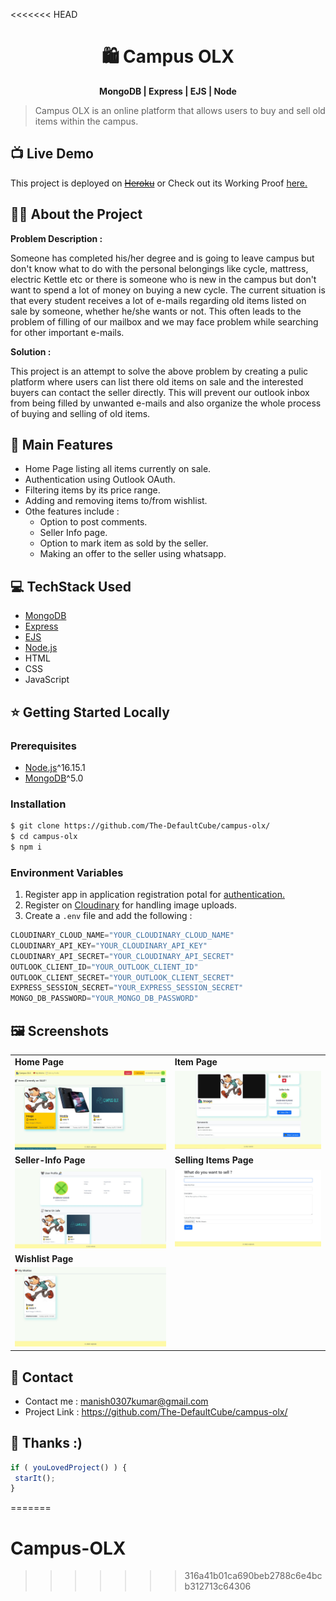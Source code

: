 <<<<<<< HEAD
<h1 align="center">
🛍 Campus OLX
</h1>
<p align="center">
<b>MongoDB | Express | EJS | Node</b>
</p>

> Campus OLX is an online platform that allows users to buy and sell old items within the campus.

## 📺 Live Demo
This project is deployed on [~~Heroku~~](https://iitg-campus-olx.herokuapp.com/) or
Check out its Working Proof [here.](https://drive.google.com/file/d/1iIIowl7md2BPDr3LZegH_OXWRtx97-CZ/view?usp=sharing)

## 🕵️‍♀️ About the Project
**Problem Description :**

Someone has completed his/her degree and is going to leave campus but don't know what to do with the personal belongings like cycle, mattress, electric Kettle etc or there is someone who is new in the campus but don't want to spend a lot of money on buying a new cycle. The current situation is that every student receives a lot of e-mails regarding old items listed on sale by someone, whether he/she wants or not. This often leads to the problem of filling of our mailbox and we may face problem while searching for other important e-mails.

**Solution :** 

This project is an attempt to solve the above problem by creating a pulic platform where users can list there old items on sale and the interested buyers can contact the seller directly. This will prevent our outlook inbox from being filled by unwanted e-mails and also organize the whole process of buying and selling of old items. 


## 🧩 Main Features
* Home Page listing all items currently on sale.
* Authentication using Outlook OAuth.
* Filtering items by its price range.
* Adding and removing items to/from wishlist.
* Othe features include :
    * Option to post comments.
    * Seller Info page.
    * Option to mark item as sold by the seller.
    * Making an offer to the seller using whatsapp.

## 💻 TechStack Used
* [MongoDB](https://www.mongodb.com/)
* [Express](https://expressjs.com/)
* [EJS](https://ejs.co/)
* [Node.js](https://nodejs.org/en/)
* HTML
* CSS
* JavaScript

## ⭐ Getting Started Locally

### Prerequisites

- [Node.js](https://nodejs.org/en/download/)^16.15.1
- [MongoDB](https://www.mongodb.com/try/download/community)^5.0

### Installation
 
 ```sh
 $ git clone https://github.com/The-DefaultCube/campus-olx/
 $ cd campus-olx
 $ npm i
 ```
### Environment Variables
1. Register app in application registration potal for [authentication.](https://www.passportjs.org/packages/passport-outlook/) 
2. Register on [Cloudinary](https://cloudinary.com/) for handling image uploads.
3. Create a `.env` file and add the following :
```js
CLOUDINARY_CLOUD_NAME="YOUR_CLOUDINARY_CLOUD_NAME"
CLOUDINARY_API_KEY="YOUR_CLOUDINARY_API_KEY" 
CLOUDINARY_API_SECRET="YOUR_CLOUDINARY_API_SECRET"
OUTLOOK_CLIENT_ID="YOUR_OUTLOOK_CLIENT_ID"
OUTLOOK_CLIENT_SECRET="YOUR_OUTLOOK_CLIENT_SECRET"
EXPRESS_SESSION_SECRET="YOUR_EXPRESS_SESSION_SECRET"
MONGO_DB_PASSWORD="YOUR_MONGO_DB_PASSWORD"
```

## 🖼️ Screenshots
<table>
  <tr>
    <td><b>Home Page</b></td>
    <td><b>Item Page</b></td>
  </tr>
  <tr>
    <td><img src="screenshots/home_page.jpg" ></td>
    <td><img src="screenshots/product_page.jpg" ></td>
  </tr>
  
  <tr>
    <td><b>Seller-Info Page</b></td>
    <td><b>Selling Items Page</b></td>
  </tr>
  <tr>
    <td><img src="screenshots/sellerInfo_page.jpg" ></td>
    <td><img src="screenshots/selling_page.jpg" ></td>
  </tr>
  
  <tr>
    <td><b>Wishlist Page</b></td>
  </tr>
  <tr>
    <td><img src="screenshots/wishlist_page.jpg" ></td>
  </tr>
</table>


## 📩 Contact
- Contact me : manish0307kumar@gmail.com
- Project Link : https://github.com/The-DefaultCube/campus-olx/


## 🙏 Thanks :)
```js
if ( youLovedProject() ) {
 starIt();
}
```
=======
# Campus-OLX
>>>>>>> 316a41b01ca690beb2788c6e4bcb312713c64306
